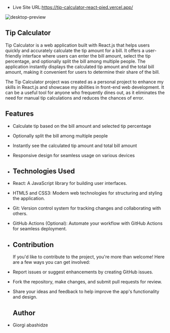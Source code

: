 - Live Site URL:https://tip-calculator-react-pied.vercel.app/

  
![desktop-preview](https://github.com/Abashidzeofficial/Tip-calculator-react/assets/114133338/8a95b921-959a-48ff-9490-451070f3d195)

## Tip Calculator

Tip Calculator is a web application built with React.js that helps users quickly and accurately calculate the tip amount for a bill. It offers a user-friendly interface where users can enter the bill amount, select the tip percentage, and optionally split the bill among multiple people. The application instantly displays the calculated tip amount and the total bill amount, making it convenient for users to determine their share of the bill.

The Tip Calculator project was created as a personal project to enhance my skills in React.js and showcase my abilities in front-end web development. It can be a useful tool for anyone who frequently dines out, as it eliminates the need for manual tip calculations and reduces the chances of error.

## Features

- Calculate tip based on the bill amount and selected tip percentage
- Optionally split the bill among multiple people
- Instantly see the calculated tip amount and total bill amount
- Responsive design for seamless usage on various devices


- ## Technologies Used

- React: A JavaScript library for building user interfaces.
- HTML5 and CSS3: Modern web technologies for structuring and styling the application.
- Git: Version control system for tracking changes and collaborating with others.
- GitHub Actions (Optional): Automate your workflow with GitHub Actions for seamless deployment.

- ## Contribution

  If you'd like to contribute to the project, you're more than welcome! Here are a few ways you can get involved:

- Report issues or suggest enhancements by creating GitHub issues.
- Fork the repository, make changes, and submit pull requests for review.
- Share your ideas and feedback to help improve the app's functionality and design.

  ## Author
- Giorgi abashidze
